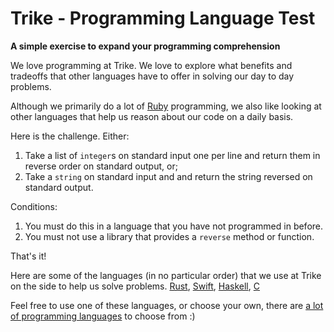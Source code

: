 # Trike - Programming Language Test

**A simple exercise to expand your programming comprehension**

We love programming at Trike. We love to explore what benefits and tradeoffs that other languages have to offer in solving our day to day problems.

Although we primarily do a lot of [Ruby](https://www.ruby-lang.org/en/) programming, we also like looking at other languages that help us reason about our code on a daily basis.

Here is the challenge. Either:

1. Take a list of `integer`s on standard input one per line and return them in reverse order on standard output, or;
2. Take a `string` on standard input and and return the string reversed on standard output.

Conditions:

1. You must do this in a language that you have not programmed in before.
2. You must not use a library that provides a `reverse` method or function.

That's it!

Here are some of the languages (in no particular order) that we use at Trike on the side to help us solve problems.
[Rust](https://www.ruby-lang.org/en/), [Swift](https://swift.org), [Haskell](haskell.org), [C](https://en.wikipedia.org/wiki/C_(programming_language))

Feel free to use one of these languages, or choose your own, there are [a lot of programming languages](https://en.wikipedia.org/wiki/List_of_programming_languages) to choose from :)
